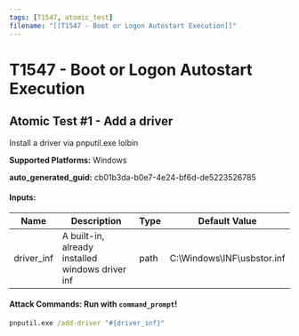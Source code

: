 ```yaml
---
tags: [T1547, atomic_test]
filename: "[[T1547 - Boot or Logon Autostart Execution]]"
---
```

# T1547 - Boot or Logon Autostart Execution

## Atomic Test #1 - Add a driver
Install a driver via pnputil.exe lolbin

**Supported Platforms:** Windows


**auto_generated_guid:** cb01b3da-b0e7-4e24-bf6d-de5223526785





#### Inputs:
| Name | Description | Type | Default Value |
|------|-------------|------|---------------|
| driver_inf | A built-in, already installed windows driver inf | path | C:&#92;Windows&#92;INF&#92;usbstor.inf|


#### Attack Commands: Run with `command_prompt`! 


```cmd
pnputil.exe /add-driver "#{driver_inf}"
```






<br/>

